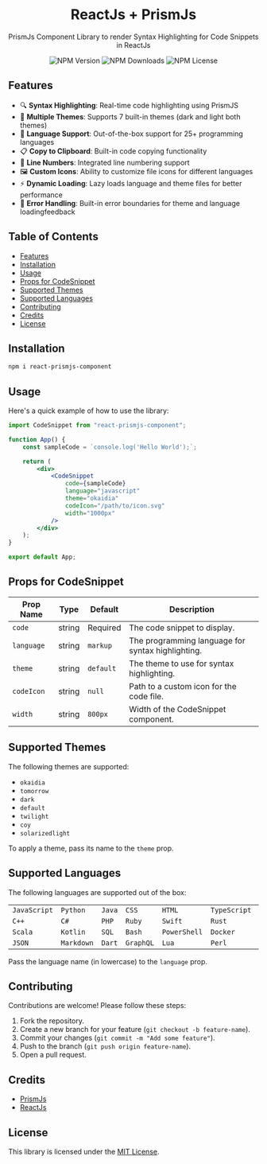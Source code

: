 <h1 align="center">ReactJs + PrismJs</h1>
<p align="center">PrismJs Component Library to render Syntax Highlighting for Code Snippets in ReactJs</p>

<p align="center">
    <img alt="NPM Version" src="https://img.shields.io/npm/v/react-prismjs-component">
    <img alt="NPM Downloads" src="https://img.shields.io/npm/dm/react-prismjs-component">
    <img alt="NPM License" src="https://img.shields.io/npm/l/react-prismjs-component">
</p>

## Features

* 🔍 **Syntax Highlighting**: Real-time code highlighting using PrismJS
* 🎨 **Multiple Themes**: Supports 7 built-in themes (dark and light both themes)
* 📝 **Language Support**: Out-of-the-box support for 25+ programming languages
* 📋 **Copy to Clipboard**: Built-in code copying functionality
* 🔢 **Line Numbers**: Integrated line numbering support
* 🖼️ **Custom Icons**: Ability to customize file icons for different languages
* ⚡ **Dynamic Loading**: Lazy loads language and theme files for better performance
* 🎯 **Error Handling**: Built-in error boundaries for theme and language loadingfeedback

## Table of Contents

- [Features](#features)
- [Installation](#installation)
- [Usage](#usage)
- [Props for CodeSnippet](#props-for-codesnippet)
- [Supported Themes](#supported-themes)
- [Supported Languages](#supported-languages)
- [Contributing](#contributing)
- [Credits](#credits)
- [License](#license)

## Installation

```bash
npm i react-prismjs-component
```

## Usage

Here's a quick example of how to use the library:

```jsx
import CodeSnippet from "react-prismjs-component";

function App() {
    const sampleCode = `console.log('Hello World');`;

    return (
        <div>
            <CodeSnippet
                code={sampleCode}
                language="javascript"
                theme="okaidia"
                codeIcon="/path/to/icon.svg"
                width="1000px"
            />
        </div>
    );
}

export default App;
```

## Props for CodeSnippet

| Prop Name  | Type   | Default   | Description                                       |
| ---------- | ------ | --------- | ------------------------------------------------- |
| `code`     | string | Required  | The code snippet to display.                      |
| `language` | string | `markup`  | The programming language for syntax highlighting. |
| `theme`    | string | `default` | The theme to use for syntax highlighting.         |
| `codeIcon` | string | `null`    | Path to a custom icon for the code file.          |
| `width`    | string | `800px`   | Width of the CodeSnippet component.               |

## Supported Themes

The following themes are supported:

-   `okaidia`
-   `tomorrow`
-   `dark`
-   `default`
-   `twilight`
-   `coy`
-   `solarizedlight`

To apply a theme, pass its name to the `theme` prop.

## Supported Languages

The following languages are supported out of the box:

<table>
<tr>
    <td><code>JavaScript</code></td>
    <td><code>Python</code></td>
    <td><code>Java</code></td>
    <td><code>CSS</code></td>
    <td><code>HTML</code></td>
    <td><code>TypeScript</code></td>
    <td><code>JSX</code></td>
</tr>
<tr>
    <td><code>C++</code></td>
    <td><code>C#</code></td>
    <td><code>PHP</code></td>
    <td><code>Ruby</code></td>
    <td><code>Swift</code></td>
    <td><code>Rust</code></td>
    <td><code>Go</code></td>
</tr>
<tr>
    <td><code>Scala</code></td>
    <td><code>Kotlin</code></td>
    <td><code>SQL</code></td>
    <td><code>Bash</code></td>
    <td><code>PowerShell</code></td>
    <td><code>Docker</code></td>
    <td><code>YAML</code></td>
</tr>
<tr>
    <td><code>JSON</code></td>
    <td><code>Markdown</code></td>
    <td><code>Dart</code></td>
    <td><code>GraphQL</code></td>
    <td><code>Lua</code></td>
    <td><code>Perl</code></td>
    <td><code>R</code></td>
</tr>
</table>

Pass the language name (in lowercase) to the `language` prop.

## Contributing

Contributions are welcome! Please follow these steps:

1. Fork the repository.
2. Create a new branch for your feature (`git checkout -b feature-name`).
3. Commit your changes (`git commit -m "Add some feature"`).
4. Push to the branch (`git push origin feature-name`).
5. Open a pull request.

## Credits

- [PrismJs](https://prismjs.com/)
- [ReactJs](https://react.dev/)

## License

This library is licensed under the [MIT License](LICENSE).